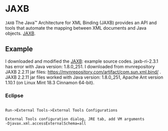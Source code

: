 # JAXB

`JAXB` The Java™ Architecture for XML Binding (JAXB) provides an API and tools that automate the mapping between XML documents and Java objects.
[JAXB][].

[JAXB]: https://javaee.github.io/jaxb-v2/

## Example
I downloaded and modified the [JAXB]: example source codes.
jaxb-ri-2.3.1 has error with Java version: 1.8.0_251.
I downloaded from mvnrepository JAXB 2.2.11 jar files: https://mvnrepository.com/artifact/com.sun.xml.bind/ .
JAXB 2.2.11 jar files worked with Java version: 1.8.0_251, Apache Ant version 1.10.1 (on Linux Mint 18.3 Cinnamon 64-bit).

### Eclipse

```

Run->External Tools->External Tools Configurations

External Tools configuration dialog, JRE tab, add VM arguments
-Djavax.xml.accessExternalSchema=all
```

